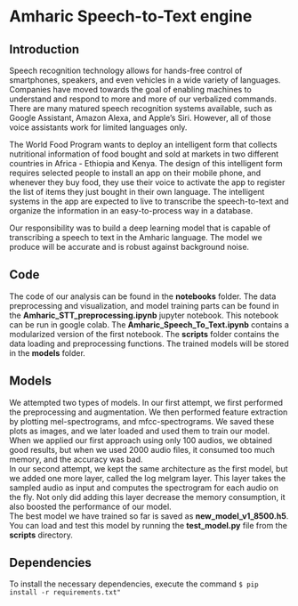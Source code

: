 # Amharic Speech-to-Text engine
## Introduction
<p> Speech recognition technology allows for hands-free control of smartphones, speakers, and even vehicles in a wide variety of languages. Companies have moved towards the goal of enabling machines to understand and respond to more and more of our verbalized commands. There are many matured speech recognition systems available, such as Google Assistant, Amazon Alexa, and Apple’s Siri. However, all of those voice assistants work for limited languages only. </p>

<p>The World Food Program wants to deploy an intelligent form that collects nutritional information of food bought and sold at markets in two different countries in Africa - Ethiopia and Kenya. The design of this intelligent form requires selected people to install an app on their mobile phone, and whenever they buy food, they use their voice to activate the app to register the list of items they just bought in their own language. The intelligent systems in the app are expected to live to transcribe the speech-to-text and organize the information in an easy-to-process way in a database. </p>

<p>Our responsibility was to build a deep learning model that is capable of transcribing a speech to text in the Amharic language. The model we produce will be accurate and is robust against background noise.</p>

## Code
The code of our analysis can be found in the **notebooks** folder. The data preprocessing and visualization, and model training parts can be found in the **Amharic_STT_preprocessing.ipynb** jupyter notebook. This notebook can be run in google colab. The **Amharic_Speech_To_Text.ipynb** contains a modularized version of the first notebook. The **scripts** folder contains the data loading and preprocessing functions. The trained models will be stored in the **models** folder.

## Models
We attempted two types of models. In our first attempt, we first performed the preprocessing and augmentation. We then performed feature extraction by plotting mel-spectrograms, and mfcc-spectrograms. We saved these plots as images, and we later loaded and used them to train our model. When we applied our first approach using only 100 audios, we obtained good results, but when we used 2000 audio files, it consumed too much memory, and the accuracy was bad. 
<br/>
In our second attempt, we kept the same architecture as the first model, but we added one more layer, called the log melgram layer. This layer takes the sampled audio as input and computes the spectrogram for each audio on the fly. Not only did adding this layer decrease the memory consumption, it also boosted the performance of our model. 
<br/>
The best model we have trained so far is saved as **new_model_v1_8500.h5**. You can load and test this model by running the **test_model.py** file from the **scripts** directory.

## Dependencies
To install the necessary dependencies, execute the command 
```$ pip install -r requirements.txt"```
